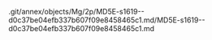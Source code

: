.git/annex/objects/Mg/2p/MD5E-s1619--d0c37be04efb337b607f09e8458465c1.md/MD5E-s1619--d0c37be04efb337b607f09e8458465c1.md
